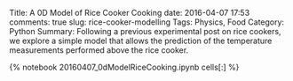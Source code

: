 ﻿Title: A 0D Model of Rice Cooker Cooking
date: 2016-04-07 17:53
comments: true
slug: rice-cooker-modelling 
Tags: Physics, Food
Category: Python
Summary: Following a previous experimental post on rice cookers, we explore a simple model that allows the prediction of the temperature measurements performed above the rice cooker.

{% notebook 20160407_0dModelRiceCooking.ipynb cells[:] %}
